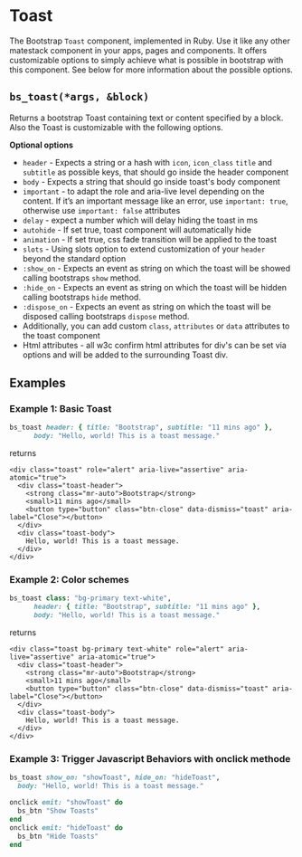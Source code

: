 # Toast

The Bootstrap `Toast` component, implemented in Ruby. Use it like any other matestack component in your apps, pages and components. It offers customizable options to simply achieve what is possible in bootstrap with this component. See below for more information about the possible options.

## `bs_toast(*args, &block)`

Returns a bootstrap Toast containing text or content specified by a block. Also the Toast is customizable with the following options.

**Optional options**

* `header` - Expects a string or a hash with `icon`, `icon_class` `title` and `subtitle` as possible keys, that should go inside the header component
* `body` - Expects a string that should go inside toast's body component
* `important` - to adapt the role and aria-live level depending on the content. If it’s an important message like an error, use `important: true`, otherwise use `important: false` attributes
* `delay` - expect a number which will delay hiding the toast in ms
* `autohide` - If set true, toast component will automatically hide
* `animation` - If set true, css fade transition will be applied to the toast
* `slots` - Using slots option to extend customization of your `header` beyond the standard option
* `:show_on` - Expects an event as string on which the toast will be showed calling bootstraps `show` method.
* `:hide_on` - Expects an event as string on which the toast will be hidden calling bootstraps `hide` method.
* `:dispose_on` - Expects an event as string on which the toast will be disposed calling bootstraps `dispose` method.
* Additionally, you can add custom `class`, `attributes` or `data` attributes to the toast component
* Html attributes - all w3c confirm html attributes for div's can be set via options and will be added to the surrounding Toast div.

## Examples

### Example 1: Basic Toast

```ruby
bs_toast header: { title: "Bootstrap", subtitle: "11 mins ago" },
      body: "Hello, world! This is a toast message."
```

returns

```markup
<div class="toast" role="alert" aria-live="assertive" aria-atomic="true">
  <div class="toast-header">
    <strong class="mr-auto">Bootstrap</strong>
    <small>11 mins ago</small>
    <button type="button" class="btn-close" data-dismiss="toast" aria-label="Close"></button>
  </div>
  <div class="toast-body">
    Hello, world! This is a toast message.
  </div>
</div>
```

### Example 2: Color schemes

```ruby
bs_toast class: "bg-primary text-white",
      header: { title: "Bootstrap", subtitle: "11 mins ago" },
      body: "Hello, world! This is a toast message."
```

returns

```markup
<div class="toast bg-primary text-white" role="alert" aria-live="assertive" aria-atomic="true">
  <div class="toast-header">
    <strong class="mr-auto">Bootstrap</strong>
    <small>11 mins ago</small>
    <button type="button" class="btn-close" data-dismiss="toast" aria-label="Close"></button>
  </div>
  <div class="toast-body">
    Hello, world! This is a toast message.
  </div>
</div>
```

### Example 3: Trigger Javascript Behaviors with onclick methode

```ruby
bs_toast show_on: "showToast", hide_on: "hideToast",
  body: "Hello, world! This is a toast message."

onclick emit: "showToast" do
  bs_btn "Show Toasts"
end
onclick emit: "hideToast" do
  bs_btn "Hide Toasts"
end
```

